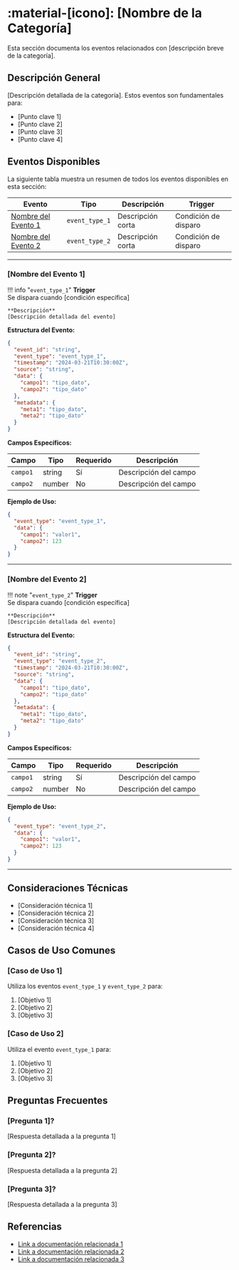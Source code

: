 # :material-[icono]: [Nombre de la Categoría]

Esta sección documenta los eventos relacionados con [descripción breve de la categoría].

## Descripción General

[Descripción detallada de la categoría]. Estos eventos son fundamentales para:

- [Punto clave 1]
- [Punto clave 2]
- [Punto clave 3]
- [Punto clave 4]

## Eventos Disponibles

La siguiente tabla muestra un resumen de todos los eventos disponibles en esta sección:

| Evento                           | Tipo           | Descripción       | Trigger              |
| -------------------------------- | -------------- | ----------------- | -------------------- |
| [Nombre del Evento 1](#anchor-1) | `event_type_1` | Descripción corta | Condición de disparo |
| [Nombre del Evento 2](#anchor-2) | `event_type_2` | Descripción corta | Condición de disparo |

---

### [Nombre del Evento 1]

!!! info "`event_type_1`"
    **Trigger**  
    Se dispara cuando [condición específica]

    **Descripción**  
    [Descripción detallada del evento]

**Estructura del Evento:**
```json
{
  "event_id": "string",
  "event_type": "event_type_1",
  "timestamp": "2024-03-21T10:30:00Z",
  "source": "string",
  "data": {
    "campo1": "tipo_dato",
    "campo2": "tipo_dato"
  },
  "metadata": {
    "meta1": "tipo_dato",
    "meta2": "tipo_dato"
  }
}
```

**Campos Específicos:**

| Campo    | Tipo   | Requerido | Descripción           |
| -------- | ------ | --------- | --------------------- |
| `campo1` | string | Sí        | Descripción del campo |
| `campo2` | number | No        | Descripción del campo |

**Ejemplo de Uso:**
```json
{
  "event_type": "event_type_1",
  "data": {
    "campo1": "valor1",
    "campo2": 123
  }
}
```

---

### [Nombre del Evento 2]

!!! note "`event_type_2`"
    **Trigger**  
    Se dispara cuando [condición específica]

    **Descripción**  
    [Descripción detallada del evento]

**Estructura del Evento:**
```json
{
  "event_id": "string",
  "event_type": "event_type_2",
  "timestamp": "2024-03-21T10:30:00Z",
  "source": "string",
  "data": {
    "campo1": "tipo_dato",
    "campo2": "tipo_dato"
  },
  "metadata": {
    "meta1": "tipo_dato",
    "meta2": "tipo_dato"
  }
}
```

**Campos Específicos:**

| Campo    | Tipo   | Requerido | Descripción           |
| -------- | ------ | --------- | --------------------- |
| `campo1` | string | Sí        | Descripción del campo |
| `campo2` | number | No        | Descripción del campo |

**Ejemplo de Uso:**
```json
{
  "event_type": "event_type_2",
  "data": {
    "campo1": "valor1",
    "campo2": 123
  }
}
```

---

## Consideraciones Técnicas

- [Consideración técnica 1]
- [Consideración técnica 2]
- [Consideración técnica 3]
- [Consideración técnica 4]

## Casos de Uso Comunes

### [Caso de Uso 1]

Utiliza los eventos `event_type_1` y `event_type_2` para:

1. [Objetivo 1]
2. [Objetivo 2]
3. [Objetivo 3]

### [Caso de Uso 2]

Utiliza el evento `event_type_1` para:

1. [Objetivo 1]
2. [Objetivo 2]
3. [Objetivo 3]

## Preguntas Frecuentes

### [Pregunta 1]?
[Respuesta detallada a la pregunta 1]

### [Pregunta 2]?
[Respuesta detallada a la pregunta 2]

### [Pregunta 3]?
[Respuesta detallada a la pregunta 3]

## Referencias

- [Link a documentación relacionada 1](../path/to/doc1.md)
- [Link a documentación relacionada 2](../path/to/doc2.md)
- [Link a documentación relacionada 3](../path/to/doc3.md) 